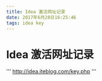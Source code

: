 ```yaml
---
title: Idea 激活网址记录
date: 2017年6月28日16:25:46
tags: idea key 
---
```

# Idea 激活网址记录

'''
http://idea.iteblog.com/key.php
'''
